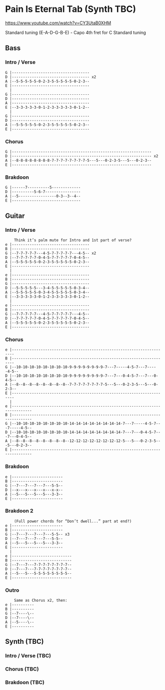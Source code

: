 
# Pain Is Eternal Tab (Synth TBC)

<https://www.youtube.com/watch?v=CY3UtaB0XHM>

Standard tuning (E-A-D-G-B-E) - Capo 4th fret for C Standard tuning

## Bass

### Intro / Verse

    G |-----------------------------------
    D |----------------------------------- x2
    A |--5-5-5-5-5-0-2-3-5-5-5-5-5-0-2-3--
    E |-----------------------------------
      |
    G |-----------------------------------
    D |-----------------------------------
    A |-----------------------------------
    E |--3-3-3-3-3-0-1-2-3-3-3-3-3-0-1-2--
      |
    G |-----------------------------------
    D |-----------------------------------
    A |--5-5-5-5-5-0-2-3-5-5-5-5-5-0-2-3--
    E |-----------------------------------

### Chorus

    G |---------------------------------------------------------------
    D |--------------------------------------------------------------- x2
    A |--8-8-8-8-8-8-8-8-7-7-7-7-7-7-7-7-5---5---0-2-3-5---5---0-2-3--
    E |---------------------------------------------------------------

### Brakdoon

    G |------7----------5-------------
    D |----------5-6-7----------------
    A |--5-----------------0-3--3--4--
    E |-------------------------------

## Guitar

### Intro / Verse

        Think it’s palm mute for Intro and 1st part of verse?
    e |-----------------------------------
    B |-----------------------------------
    G |--7-7-7-7-7---4-5-7-7-7-7-7---4-5-- x2
    D |--7-7-7-7-7-0-4-5-7-7-7-7-7-0-4-5--
    A |--5-5-5-5-5-0-2-3-5-5-5-5-5-0-2-3--
    E |-----------------------------------
      |
    e |-----------------------------------
    B |-----------------------------------
    G |-----------------------------------
    D |--5-5-5-5-5---3-4-5-5-5-5-5-0-3-4--
    A |--5-5-5-5-5-0-3-4-5-5-5-5-5-0-3-4--
    E |--3-3-3-3-3-0-1-2-3-3-3-3-3-0-1-2--
      |
    e |-----------------------------------
    B |-----------------------------------
    G |--7-7-7-7-7---4-5-7-7-7-7-7---4-5--
    D |--7-7-7-7-7-0-4-5-7-7-7-7-7-0-4-5--
    A |--5-5-5-5-5-0-2-3-5-5-5-5-5-0-2-3--
    E |-----------------------------------

### Chorus

    e |-----------------------------------------------------------------------
    B |-----------------------------------------------------------------------
    G |--10-10-10-10-10-10-10-10-9-9-9-9-9-9-9-9-7---7-----4-5-7---7-----4-5--
    D |--10-10-10-10-10-10-10-10-9-9-9-9-9-9-9-9-7---7---0-4-5-7---7---0-4-5--
    A |--8--8--8--8--8--8--8--8--7-7-7-7-7-7-7-7-5---5---0-2-3-5---5---0-2-3--
    E |-----------------------------------------------------------------------
      |
    e |-------------------------------------------------------------------------------
    B |-------------------------------------------------------------------------------
    G |--10-10-10-10-10-10-10-10-14-14-14-14-14-14-14-14-7---7-----4-5-7---7-----4-5--
    D |--10-10-10-10-10-10-10-10-14-14-14-14-14-14-14-14-7---7---0-4-5-7---7---0-4-5--
    A |--8--8--8--8--8--8--8--8--12-12-12-12-12-12-12-12-5---5---0-2-3-5---5---0-2-3--
    E |-------------------------------------------------------------------------------

### Brakdoon

    e |-----------------------
    B |-----------------------
    G |--7---7---7---7---5-5--
    D |--x---x---x---x---x-x--
    A |--5---5---5---5---3-3--
    E |-----------------------

### Brakdoon 2

        (Full power chords for “Don’t dwell...” part at end?)
    e |-----------------------
    B |-----------------------
    G |--7---7---7---7---5-5-- x3
    D |--7---7---7---7---5-5--
    A |--5---5---5---5---3-3--
    E |-----------------------
      |
    e |---------------------------
    B |---------------------------
    G |--7---7---7-7-7-7-7-7-7-7--
    D |--7---7---7-7-7-7-7-7-7-7--
    A |--5---5---5-5-5-5-5-5-5-5--
    E |---------------------------

### Outro

        Same as Chorus x2, then:
    e |----------
    B |----------
    G |--7----\--
    D |--7----\--
    A |--5----\--
    E |----------

## Synth (TBC)

### Intro / Verse (TBC)

### Chorus (TBC)

### Brakdoon (TBC)
